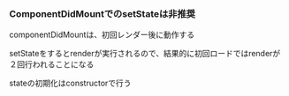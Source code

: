 ### ComponentDidMountでのsetStateは非推奨

componentDidMountは、初回レンダー後に動作する

setStateをするとrenderが実行されるので、結果的に初回ロードではrenderが２回行われることになる

stateの初期化はconstructorで行う
